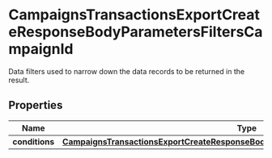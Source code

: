 

# CampaignsTransactionsExportCreateResponseBodyParametersFiltersCampaignId

Data filters used to narrow down the data records to be returned in the result.

## Properties

| Name | Type | Description |
|------------ | ------------- | ------------- |
|**conditions** | [**CampaignsTransactionsExportCreateResponseBodyParametersFiltersCampaignIdConditions**](CampaignsTransactionsExportCreateResponseBodyParametersFiltersCampaignIdConditions.md) |  |



